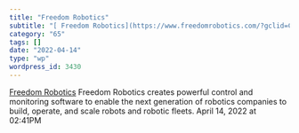 ```yaml
---
title: "Freedom Robotics"
subtitle: "[ Freedom Robotics](https://www.freedomrobotics.com/?gclid=Cj0KCQjwjN-SBhCkARIsACsrBz54AJzvyDKOTrGKi..."
category: "65"
tags: []
date: "2022-04-14"
type: "wp"
wordpress_id: 3430
---
```

[ Freedom Robotics](https://www.freedomrobotics.com/?gclid=Cj0KCQjwjN-SBhCkARIsACsrBz54AJzvyDKOTrGKig8SjcmCpYb5NV8w67_78uFqCJtIQR9-yAurvacaAqpjEALw_wcB)
 Freedom Robotics creates powerful control and monitoring software to enable the next generation of robotics companies to build, operate, and scale robots and robotic fleets.
April 14, 2022 at 02:41PM